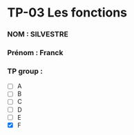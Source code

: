 # TP-03 Les fonctions

### NOM : SILVESTRE
### Prénom : Franck
### TP group :
- [ ] A
- [ ] B
- [ ] C
- [ ] D
- [ ] E
- [x] F
